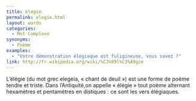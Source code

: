 ```yaml
---
title: élégie
permalink: elegie.html
layout: words
categories:
  - Mot Complexe
synonyms:
  - Poème
examples:
  - "Votre démonstration élégiaque est fuligineuse, vous savez ?"
link: http://fr.wikipedia.org/wiki/%C3%89l%C3%A9gie
---
```


L’élégie (du mot grec elegeia, « chant de deuil ») est une forme de poème tendre et triste. Dans l’Antiquité,on appelle « élégie » tout poème alternant hexamètres et pentamètres en distiques : ce sont les vers élégiaques.
